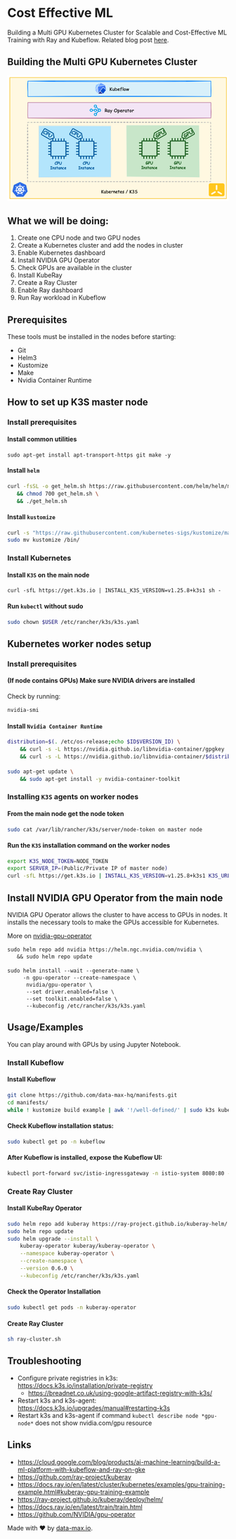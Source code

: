 # Cost Effective ML
Building a Multi GPU Kubernetes Cluster for Scalable and Cost-Effective ML Training with Ray and Kubeflow. 
Related blog post [here](https://www.data-max.io/post/multigpu-kubernetes-cluster-for-scalable-and-cost-effective-machine-learning-with-ray-and-kubeflow).

## Building the Multi GPU Kubernetes Cluster
![1-setup.png](diagrams/images/1-setup.png)

## What we will be doing:
1. Create one CPU node and two GPU nodes
2. Create a Kubernetes cluster and add the nodes in cluster
3. Enable Kubernetes dashboard
4. Install NVIDIA GPU Operator
5. Check GPUs are available in the cluster
6. Install KubeRay
7. Create a Ray Cluster
8. Enable Ray dashboard
9. Run Ray workload in Kubeflow

## Prerequisites
These tools must be installed in the nodes before starting:
* Git
* Helm3
* Kustomize
* Make
* Nvidia Container Runtime

## How to set up K3S master node

### Install prerequisites
#### Install common utilities
```commandline
sudo apt-get install apt-transport-https git make -y
```

#### Install `helm`
```sh
curl -fsSL -o get_helm.sh https://raw.githubusercontent.com/helm/helm/master/scripts/get-helm-3 \
   && chmod 700 get_helm.sh \
   && ./get_helm.sh
```

#### Install `kustomize`
```sh
curl -s "https://raw.githubusercontent.com/kubernetes-sigs/kustomize/master/hack/install_kustomize.sh"  | bash
sudo mv kustomize /bin/
```

### Install Kubernetes
#### Install `K3S` on the main node
```
curl -sfL https://get.k3s.io | INSTALL_K3S_VERSION=v1.25.8+k3s1 sh -
```

#### Run `kubectl` without sudo
```sh
sudo chown $USER /etc/rancher/k3s/k3s.yaml
```

## Kubernetes worker nodes setup

### Install prerequisites
#### (If node contains GPUs) Make sure NVIDIA drivers are installed
Check by running:
```sh
nvidia-smi
```

#### Install `Nvidia Container Runtime`
```sh
distribution=$(. /etc/os-release;echo $ID$VERSION_ID) \
    && curl -s -L https://nvidia.github.io/libnvidia-container/gpgkey | sudo apt-key add - \
    && curl -s -L https://nvidia.github.io/libnvidia-container/$distribution/libnvidia-container.list | sudo tee /etc/apt/sources.list.d/nvidia-container-toolkit.list

sudo apt-get update \
    && sudo apt-get install -y nvidia-container-toolkit
```

### Installing `K3S` agents on worker nodes

#### From the main node get the node token
```sh
sudo cat /var/lib/rancher/k3s/server/node-token on master node
```

#### Run the `K3S` installation command on the worker nodes
```sh
export K3S_NODE_TOKEN=NODE_TOKEN
export SERVER_IP=(Public/Private IP of master node)
curl -sfL https://get.k3s.io | INSTALL_K3S_VERSION=v1.25.8+k3s1 K3S_URL=https://${SERVER_IP}:6443 K3S_TOKEN=${K3S_NODE_TOKEN} sh -
```

## Install NVIDIA GPU Operator from the main node

NVIDIA GPU Operator allows the cluster to have access to GPUs in nodes. 
It installs the necessary tools to make the GPUs accessible for Kubernetes.

More on [nvidia-gpu-operator](https://docs.nvidia.com/datacenter/cloud-native/gpu-operator/latest/overview.html)

```
sudo helm repo add nvidia https://helm.ngc.nvidia.com/nvidia \
   && sudo helm repo update

sudo helm install --wait --generate-name \
     -n gpu-operator --create-namespace \
      nvidia/gpu-operator \
      --set driver.enabled=false \
      --set toolkit.enabled=false \
      --kubeconfig /etc/rancher/k3s/k3s.yaml  
```

## Usage/Examples

You can play around with GPUs by using Jupyter Notebook.

### Install Kubeflow
#### Install Kubeflow
```sh
git clone https://github.com/data-max-hq/manifests.git
cd manifests/
while ! kustomize build example | awk '!/well-defined/' | sudo k3s kubectl apply -f -; do echo "Retrying to apply resources"; sleep 10; done
```

#### Check Kubeflow installation status:
```sh
sudo kubectl get po -n kubeflow
```

#### After Kubeflow is installed, expose the Kubeflow UI:
```sh
kubectl port-forward svc/istio-ingressgateway -n istio-system 8080:80 --address='0.0.0.0'
```

### Create Ray Cluster
#### Install KubeRay Operator
```sh
sudo helm repo add kuberay https://ray-project.github.io/kuberay-helm/
sudo helm repo update
sudo helm upgrade --install \
    kuberay-operator kuberay/kuberay-operator \
    --namespace kuberay-operator \
    --create-namespace \
    --version 0.6.0 \
    --kubeconfig /etc/rancher/k3s/k3s.yaml
```

#### Check the Operator Installation
```sh
sudo kubectl get pods -n kuberay-operator
```

#### Create Ray Cluster
```sh
sh ray-cluster.sh
```

## Troubleshooting
* Configure private registries in k3s: https://docs.k3s.io/installation/private-registry
  * https://breadnet.co.uk/using-google-artifact-registry-with-k3s/
* Restart k3s and k3s-agent: https://docs.k3s.io/upgrades/manual#restarting-k3s
* Restart k3s and k3s-agent if command ```kubectl describe node *gpu-node*``` does not show nvidia.com/gpu resource


## Links 
* https://cloud.google.com/blog/products/ai-machine-learning/build-a-ml-platform-with-kubeflow-and-ray-on-gke
* https://github.com/ray-project/kuberay
* https://docs.ray.io/en/latest/cluster/kubernetes/examples/gpu-training-example.html#kuberay-gpu-training-example
* https://ray-project.github.io/kuberay/deploy/helm/
* https://docs.ray.io/en/latest/train/train.html
* https://github.com/NVIDIA/gpu-operator


Made with ❤️ by [data-max.io](https://www.data-max.io/).
